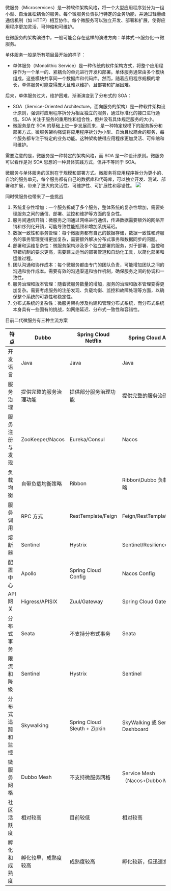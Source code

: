 微服务（Microservices）是一种软件架构风格，将一个大型应用程序划分为一组小型、自治且松耦合的服务。每个微服务负责执行特定的业务功能，并通过轻量级通信机制（如 HTTP）相互协作。每个微服务可以独立开发、部署和扩展，使得应用程序更加灵活、可伸缩和可维护。

在微服务的架构演进中，一般可能会存在这样的演进方向：单体式-->服务化-->微服务。

单体服务一般是所有项目最开始的样子：

- 单体服务（Monolithic Service）是一种传统的软件架构方式，将整个应用程序作为一个单一的、紧耦合的单元进行开发和部署。单体服务通常由多个模块组成，这些模块共享同一个数据库和代码库。然而，随着应用程序规模的增长，单体服务可能变得庞大且难以维护，且部署和扩展困难。

后来，单体服务过大，维护困难，渐渐演变到了分布式的 SOA：

- SOA（Service-Oriented Architecture，面向服务的架构）是一种软件架构设计原则，强调将应用程序拆分为相互独立的服务，通过标准化的接口进行通信。SOA 关注于服务的重用性和组合性，但并没有具体规定服务的大小。
- 微服务是在 SOA 的基础上进一步发展而来，是一种特定规模下的服务拆分和部署方式。微服务架构强调将应用程序拆分为小型、自治且松耦合的服务，每个服务都专注于特定的业务功能。这种架构使得应用程序更加灵活、可伸缩和可维护。

需要注意的是，微服务是一种特定的架构风格，而 SOA 是一种设计原则。微服务可以看作是对 SOA 思想的一种具体实践方式，但并不等同于 SOA。

微服务与单体服务的区别在于规模和部署方式。微服务将应用程序拆分为更小的、自治的服务单元，每个服务都有自己的数据库和代码库，可以独立开发、测试、部署和扩展，带来了更大的灵活性、可维护性、可扩展性和容错性。
![](https://cdn.tobebetterjavaer.com/paicoding/ac84270d25aa98f87940599f2484111e.png)

同时微服务也带来了一些挑战

1. 系统复杂性增加：一个服务拆成了多个服务，整体系统的复杂性增加，需要处理服务之间的通信、部署、监控和维护等方面的复杂性。
2. 服务间通信开销：微服务之间通过网络进行通信，传递数据需要额外的网络开销和序列化开销，可能导致性能瓶颈和增加系统延迟。
3. 数据一致性和事务管理：每个微服务都有自己的数据存储，数据一致性和跨服务的事务管理变得更加复杂，需要额外解决分布式事务和数据同步的问题。
4. 部署和运维复杂性：微服务架构涉及多个独立部署的服务，对于部署、监控和容错机制的要求更高，需要建立适当的部署管道和自动化工具，以简化部署和运维过程。
5. 团队沟通和协作成本：每个微服务都由专门的团队负责，可能增加团队之间的沟通和协作成本。需要有效的沟通渠道和协作机制，确保服务之间的协调和一致性。
6. 服务治理和版本管理：随着微服务数量的增加，服务的治理和版本管理变得更加复杂。需要考虑服务的注册发现、负载均衡、监控和故障处理等方面，以确保整个系统的可靠性和稳定性。
7. 分布式系统的复杂性：微服务架构涉及构建和管理分布式系统，而分布式系统本身具有一些固有的挑战，如网络延迟、分布式一致性和容错性。

目前二代微服务有三种主流方案

| 特点       | Dubbo           | Spring Cloud Netflix         | Spring Cloud Alibaba            |
| -------- | --------------- | ---------------------------- | ------------------------------- |
| 开发语言     | Java            | Java                         | Java                            |
| 服务治理     | 提供完整的服务治理功能     | 提供部分服务治理功能                   | 提供完整的服务治理功能                     |
| 服务注册与发现  | ZooKeeper/Nacos | Eureka/Consul                | Nacos                           |
| 负载均衡     | 自带负载均衡策略        | Ribbon                       | Ribbon\Dubbo 负载均衡策略             |
| 服务调用     | RPC 方式          | RestTemplate/Feign           | Feign/RestTemplate/Dubbo        |
| 熔断器      | Sentinel        | Hystrix                      | Sentinel/Resilience4j           |
| 配置中心     | Apollo          | Spring Cloud Config          | Nacos Config                    |
| API 网关   | Higress/APISIX  | Zuul/Gateway                 | Spring Cloud Gateway            |
| 分布式事务    | Seata           | 不支持分布式事务                     | Seata                           |
| 限流和降级    | Sentinel        | Hystrix                      | Sentinel                        |
| 分布式追踪和监控 | Skywalking      | Spring Cloud Sleuth + Zipkin | SkyWalking 或 Sentinel Dashboard |
| 微服务网格    | Dubbo Mesh      | 不支持微服务网格                     | Service Mesh（Nacos+Dubbo Mesh）  |
| 社区活跃度    | 相对较高            | 目前较低                         | 相对较高                            |
| 孵化和成熟度   | 孵化较早，成熟度较高      | 成熟度较高                        | 孵化较新，但迅速发展                      |

